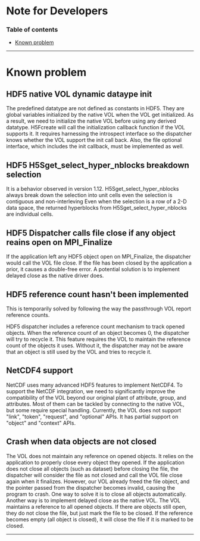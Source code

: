 # Note for Developers

### Table of contents
- [Known problem](#characteristics-and-structure-of-neutrino-experimental-data)

---

# Known problem

## HDF5 native VOL dynamic dataype init

The predefined datatype are not defined as constants in HDF5.
They are global variables initialized by the native VOL when the VOL get initialized.
As a result, we need to initialize the native VOL before using any derived datatype.
H5Fcreate will call the initialization callback function if the VOL supports it.
It requires harnessing the introspect interface so the dispatcher knows whether the VOL support the init call back.
Also, the file optional interface, which includes the init callback, must be implemented as well.

## HDF5 H5Sget_select_hyper_nblocks breakdown selection

It is a behavior observed in version 1.12.
H5Sget_select_hyper_nblocks always break down the selection into unit cells even the selection is contiguous and non-interleving
Even when the selection is a row of a 2-D data space, the returned hyperblocks from H5Sget_select_hyper_nblocks are individual cells.

## HDF5 Dispatcher calls file close if any object reains open on MPI_Finalize

If the application left any HDF5 object open on MPI_Finalize, the dispatcher would call the VOL file close.
If the file has been closed by the application a prior, it causes a double-free error.
A potential solution is to implement delayed close as the native driver does.

## HDF5 reference count hasn't been implemented

This is temporarily solved by following the way the passthrough VOL report reference counts.

HDF5 dispatcher includes a reference count mechanism to track opened objects.
When the reference count of an object becomes 0, the dispatcher will try to recycle it.
This feature requires the VOL to maintain the reference count of the objects it uses.
Without it, the dispatcher may not be aware that an object is still used by the VOL and tries to recycle it.

## NetCDF4 support

NetCDF uses many advanced HDF5 features to implement NetCDF4.
To support the NetCDF integration, we need to significantly improve the compatibility of the VOL beyond our original plant of attribute, group, and attributes.
Most of them can be tackled by connecting to the native VOL, but some require special handling.
Currently, the VOL does not support "link", "token", "request", and "optional" APIs.
It has partial support on "object" and "context" APIs.

## Crash when data objects are not closed

The VOL does not maintain any reference on opened objects.
It relies on the application to properly close every object they opened.
If the application does not close all objects (such as dataset) before closing the file, the dispatcher will consider the file as not closed and call the VOL file close again when it finalizes.
However, our VOL already freed the file object, and the pointer passed from the dispatcher becomes invalid, causing the program to crash. 
One way to solve it is to close all objects automatically.
Another way is to implement delayed close as the native VOL.
The VOL maintains a reference to all opened objects.
If there are objects still open, they do not close the file, but just mark the file to be closed.
If the reference becomes empty (all object is closed), it will close the file if it is marked to be closed.

---

